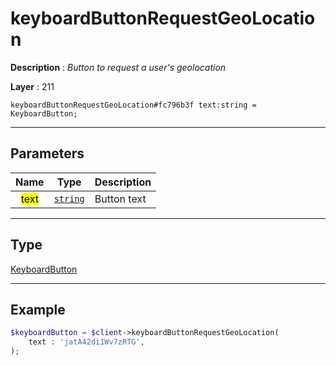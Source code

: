 # keyboardButtonRequestGeoLocation

**Description** : *Button to request a user's geolocation*

**Layer** : 211

```tl
keyboardButtonRequestGeoLocation#fc796b3f text:string = KeyboardButton;
```

---

## Parameters

| Name | Type | Description |
| :---: | :---: | :--- |
| <mark>text</mark> | [`string`](type/string) | Button text |

---

## Type

[KeyboardButton](type/KeyboardButton)

---

## Example

```php
$keyboardButton = $client->keyboardButtonRequestGeoLocation(
	text : 'jatA42di1Wv7zRTG',
);
```